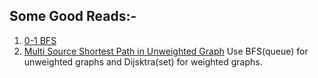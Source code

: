 ## Some Good Reads:-

1. [0-1 BFS](https://codeforces.com/blog/entry/22276)
2. [Multi Source Shortest Path in Unweighted Graph](https://www.geeksforgeeks.org/multi-source-shortest-path-in-unweighted-graph/)
   Use BFS(queue) for unweighted graphs and Dijsktra(set) for weighted graphs.
